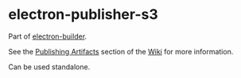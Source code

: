 # electron-publisher-s3

Part of [electron-builder](https://github.com/electron-userland/electron-builder). 

See the [Publishing Artifacts](https://github.com/electron-userland/electron-builder/wiki/Publishing-Artifacts) section of the [Wiki](https://github.com/electron-userland/electron-builder/wiki) for more information.

Can be used standalone.